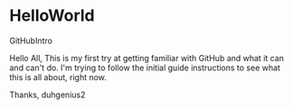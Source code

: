 # HelloWorld
GitHubIntro

Hello All,
     This is my first try at getting familiar with GitHub and what it can and can't do.
I'm trying to follow the initial guide instructions to see what this is all about, right now.

Thanks,
duhgenius2
